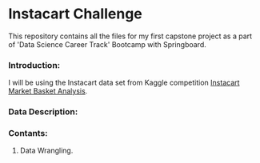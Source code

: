 # Instacart Challenge

This repository contains all the files for my first capstone project as a part of 'Data Science Career Track' Bootcamp with Springboard.

### Introduction:
I will be using the Instacart data set from Kaggle competition [Instacart Market Basket Analysis](https://www.kaggle.com/c/instacart-market-basket-analysis).

### Data Description:

### Contants:
1. Data Wrangling.
                
